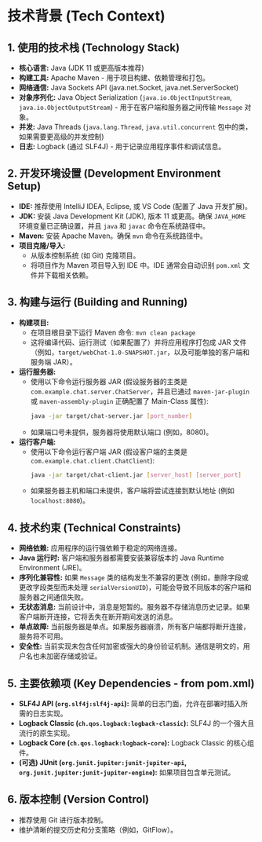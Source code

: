 # 技术背景 (Tech Context)

## 1. 使用的技术栈 (Technology Stack)
*   **核心语言:** Java (JDK 11 或更高版本推荐)
*   **构建工具:** Apache Maven - 用于项目构建、依赖管理和打包。
*   **网络通信:** Java Sockets API (java.net.Socket, java.net.ServerSocket)
*   **对象序列化:** Java Object Serialization (`java.io.ObjectInputStream`, `java.io.ObjectOutputStream`) - 用于在客户端和服务器之间传输 `Message` 对象。
*   **并发:** Java Threads (`java.lang.Thread`, `java.util.concurrent` 包中的类，如果需要更高级的并发控制)
*   **日志:** Logback (通过 SLF4J) - 用于记录应用程序事件和调试信息。

## 2. 开发环境设置 (Development Environment Setup)
*   **IDE:** 推荐使用 IntelliJ IDEA, Eclipse, 或 VS Code (配置了 Java 开发扩展)。
*   **JDK:** 安装 Java Development Kit (JDK), 版本 11 或更高。确保 `JAVA_HOME` 环境变量已正确设置，并且 `java` 和 `javac` 命令在系统路径中。
*   **Maven:** 安装 Apache Maven。确保 `mvn` 命令在系统路径中。
*   **项目克隆/导入:**
    *   从版本控制系统 (如 Git) 克隆项目。
    *   将项目作为 Maven 项目导入到 IDE 中。IDE 通常会自动识别 `pom.xml` 文件并下载相关依赖。

## 3. 构建与运行 (Building and Running)
*   **构建项目:**
    *   在项目根目录下运行 Maven 命令: `mvn clean package`
    *   这将编译代码、运行测试（如果配置了）并将应用程序打包成 JAR 文件（例如，`target/webChat-1.0-SNAPSHOT.jar`，以及可能单独的客户端和服务端 JAR）。
*   **运行服务器:**
    *   使用以下命令运行服务器 JAR (假设服务器的主类是 `com.example.chat.server.ChatServer`，并且已通过 `maven-jar-plugin` 或 `maven-assembly-plugin` 正确配置了 Main-Class 属性):
        ```bash
        java -jar target/chat-server.jar [port_number]
        ```
    *   如果端口号未提供，服务器将使用默认端口 (例如，8080)。
*   **运行客户端:**
    *   使用以下命令运行客户端 JAR (假设客户端的主类是 `com.example.chat.client.ChatClient`):
        ```bash
        java -jar target/chat-client.jar [server_host] [server_port]
        ```
    *   如果服务器主机和端口未提供，客户端将尝试连接到默认地址 (例如 `localhost:8080`)。

## 4. 技术约束 (Technical Constraints)
*   **网络依赖:** 应用程序的运行强依赖于稳定的网络连接。
*   **Java 运行时:** 客户端和服务器都需要安装兼容版本的 Java Runtime Environment (JRE)。
*   **序列化兼容性:** 如果 `Message` 类的结构发生不兼容的更改 (例如，删除字段或更改字段类型而未处理 `serialVersionUID`)，可能会导致不同版本的客户端和服务器之间通信失败。
*   **无状态消息:** 当前设计中，消息是短暂的。服务器不存储消息历史记录。如果客户端断开连接，它将丢失在断开期间发送的消息。
*   **单点故障:** 当前服务器是单点。如果服务器崩溃，所有客户端都将断开连接，服务将不可用。
*   **安全性:** 当前实现未包含任何加密或强大的身份验证机制。通信是明文的，用户名也未加密存储或验证。

## 5. 主要依赖项 (Key Dependencies - from pom.xml)
*   **SLF4J API (`org.slf4j:slf4j-api`):** 简单的日志门面，允许在部署时插入所需的日志实现。
*   **Logback Classic (`ch.qos.logback:logback-classic`):** SLF4J 的一个强大且流行的原生实现。
*   **Logback Core (`ch.qos.logback:logback-core`):** Logback Classic 的核心组件。
*   **(可选) JUnit (`org.junit.jupiter:junit-jupiter-api`, `org.junit.jupiter:junit-jupiter-engine`):** 如果项目包含单元测试。

## 6. 版本控制 (Version Control)
*   推荐使用 Git 进行版本控制。
*   维护清晰的提交历史和分支策略（例如，GitFlow）。